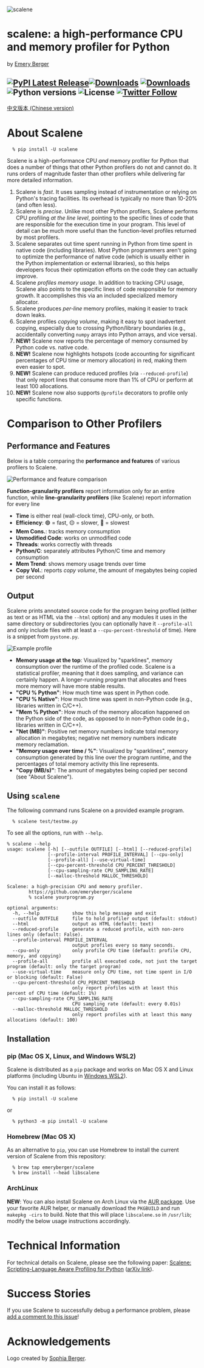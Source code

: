![scalene](https://github.com/emeryberger/scalene/raw/master/docs/scalene-image.png)

# scalene: a high-performance CPU and memory profiler for Python

by [Emery Berger](https://emeryberger.com)

[![PyPI Latest Release](https://img.shields.io/pypi/v/scalene.svg)](https://pypi.org/project/scalene/)[![Downloads](https://pepy.tech/badge/scalene)](https://pepy.tech/project/scalene) [![Downloads](https://pepy.tech/badge/scalene/month)](https://pepy.tech/project/scalene) ![Python versions](https://img.shields.io/pypi/pyversions/scalene.svg?style=flat-square) ![License](https://img.shields.io/github/license/emeryberger/scalene) [![Twitter Follow](https://img.shields.io/twitter/follow/emeryberger.svg?style=social)](https://twitter.com/emeryberger)
------------
[中文版本 (Chinese version)](docs/README_CN.md)

# About Scalene

```
  % pip install -U scalene
```

Scalene is a high-performance CPU *and* memory profiler for Python that does a number of things that other Python profilers do not and cannot do.  It runs orders of magnitude faster than other profilers while delivering far more detailed information.

1. Scalene is _fast_. It uses sampling instead of instrumentation or relying on Python's tracing facilities. Its overhead is typically no more than 10-20% (and often less).
1. Scalene is _precise_. Unlike most other Python profilers, Scalene performs CPU profiling _at the line level_, pointing to the specific lines of code that are responsible for the execution time in your program. This level of detail can be much more useful than the function-level profiles returned by most profilers.
1. Scalene separates out time spent running in Python from time spent in native code (including libraries). Most Python programmers aren't going to optimize the performance of native code (which is usually either in the Python implementation or external libraries), so this helps developers focus their optimization efforts on the code they can actually improve.
1. Scalene _profiles memory usage_. In addition to tracking CPU usage, Scalene also points to the specific lines of code responsible for memory growth. It accomplishes this via an included specialized memory allocator.
1. Scalene produces _per-line_ memory profiles, making it easier to track down leaks.
1. Scalene profiles _copying volume_, making it easy to spot inadvertent copying, especially due to crossing Python/library boundaries (e.g., accidentally converting `numpy` arrays into Python arrays, and vice versa).
1. **NEW!** Scalene now reports the percentage of memory consumed by Python code vs. native code.
1. **NEW!** Scalene now highlights hotspots (code accounting for significant percentages of CPU time or memory allocation) in red, making them even easier to spot.
1. **NEW!** Scalene can produce reduced profiles (via `--reduced-profile`) that only report lines that consume more than 1% of CPU or perform at least 100 allocations.
1. **NEW!** Scalene now also supports `@profile` decorators to profile only specific functions.

# Comparison to Other Profilers

## Performance and Features

Below is a table comparing the **performance and features** of various profilers to Scalene.

![Performance and feature comparison](https://github.com/emeryberger/scalene/blob/master/images/profiler-comparison.png)

**Function-granularity profilers** report information only for an entire function, while **line-granularity profilers** (like Scalene) report information for every line

- **Time** is either real (wall-clock time), CPU-only, or both.
- **Efficiency**: :green_circle: = fast, :yellow_circle: = slower, :red_circle: = slowest
- **Mem Cons.**: tracks memory consumption
- **Unmodified Code**: works on unmodified code
- **Threads**: works correctly with threads
- **Python/C**: separately attributes Python/C time and memory consumption
- **Mem Trend**: shows memory usage trends over time
- **Copy Vol.**: reports _copy volume_, the amount of megabytes being copied per second

## Output

Scalene prints annotated source code for the program being profiled
(either as text or as HTML via the `--html` option) and any modules it
uses in the same directory or subdirectories (you can optionally have
it `--profile-all` and only include files with at least a
`--cpu-percent-threshold` of time).  Here is a snippet from
`pystone.py`.

![Example profile](https://github.com/emeryberger/scalene/blob/master/images/sample-profile-pystone.png)

* **Memory usage at the top**: Visualized by "sparklines", memory consumption over the runtime of the profiled code. Scalene is a statistical profiler, meaning that it does sampling, and variance can certainly happen. A longer-running program that allocates and frees more memory will have more stable results.
* **"CPU % Python"**: How much time was spent in Python code.
* **"CPU % Native"**: How much time was spent in non-Python code (e.g., libraries written in C/C++).
* **"Mem % Python"**: How much of the memory allocation happened on the Python side of the code, as opposed to in non-Python code (e.g., libraries written in C/C++).
* **"Net (MB)"**: Positive net memory numbers indicate total memory allocation in megabytes; negative net memory numbers indicate memory reclamation.
* **"Memory usage over time / %"**: Visualized by "sparklines", memory consumption generated by this line over the program runtime, and the percentages of total memory activity this line represents.
* **"Copy (MB/s)"**: The amount of megabytes being copied per second (see "About Scalene").

## Using `scalene`

The following command runs Scalene on a provided example program.

```
  % scalene test/testme.py
```

To see all the options, run with `--help`.

    % scalene --help
    usage: scalene [-h] [--outfile OUTFILE] [--html] [--reduced-profile]
                   [--profile-interval PROFILE_INTERVAL] [--cpu-only]
                   [--profile-all] [--use-virtual-time]
                   [--cpu-percent-threshold CPU_PERCENT_THRESHOLD]
                   [--cpu-sampling-rate CPU_SAMPLING_RATE]
                   [--malloc-threshold MALLOC_THRESHOLD]
    
    Scalene: a high-precision CPU and memory profiler.
            https://github.com/emeryberger/scalene
            % scalene yourprogram.py
    
    optional arguments:
      -h, --help            show this help message and exit
      --outfile OUTFILE     file to hold profiler output (default: stdout)
      --html                output as HTML (default: text)
      --reduced-profile     generate a reduced profile, with non-zero lines only (default: False).
      --profile-interval PROFILE_INTERVAL
                            output profiles every so many seconds.
      --cpu-only            only profile CPU time (default: profile CPU, memory, and copying)
      --profile-all         profile all executed code, not just the target program (default: only the target program)
      --use-virtual-time    measure only CPU time, not time spent in I/O or blocking (default: False)
      --cpu-percent-threshold CPU_PERCENT_THRESHOLD
                            only report profiles with at least this percent of CPU time (default: 1%)
      --cpu-sampling-rate CPU_SAMPLING_RATE
                            CPU sampling rate (default: every 0.01s)
      --malloc-threshold MALLOC_THRESHOLD
                            only report profiles with at least this many allocations (default: 100)


## Installation

### pip (Mac OS X, Linux, and Windows WSL2)

Scalene is distributed as a `pip` package and works on Mac OS X and Linux platforms (including Ubuntu in [Windows WSL2](docs.microsoft.com/en-us/windows/wsl/wsl2-index)).

You can install it as follows:
```
  % pip install -U scalene
```

or
```
  % python3 -m pip install -U scalene
```

### Homebrew (Mac OS X)

As an alternative to `pip`, you can use Homebrew to install the current version of Scalene from this repository:

```
  % brew tap emeryberger/scalene
  % brew install --head libscalene
```

### ArchLinux

**NEW**: You can also install Scalene on Arch Linux via the [AUR
package](https://aur.archlinux.org/packages/python-scalene-git/). Use your favorite AUR helper, or
manually download the `PKGBUILD` and run `makepkg -cirs` to build. Note that this will place
`libscalene.so` in `/usr/lib`; modify the below usage instructions accordingly.


# Technical Information

For technical details on Scalene, please see the following paper: [Scalene: Scripting-Language Aware Profiling for Python](https://github.com/emeryberger/scalene/raw/master/scalene-paper.pdf) ([arXiv link](https://arxiv.org/abs/2006.03879)).

# Success Stories

If you use Scalene to successfully debug a performance problem, please [add a comment to this issue](https://github.com/emeryberger/scalene/issues/58)!

# Acknowledgements

Logo created by [Sophia Berger](https://www.linkedin.com/in/sophia-berger/).
